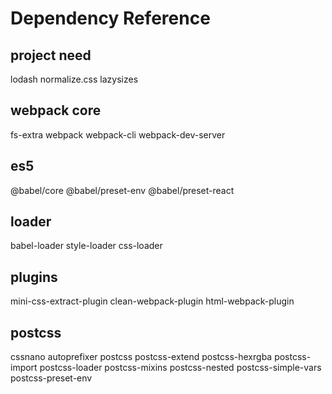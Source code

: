 # Dependency Reference

## project need

lodash normalize.css lazysizes

## webpack core

fs-extra webpack webpack-cli webpack-dev-server

## es5

@babel/core @babel/preset-env @babel/preset-react

## loader

babel-loader style-loader css-loader

## plugins

mini-css-extract-plugin clean-webpack-plugin html-webpack-plugin

## postcss

cssnano autoprefixer postcss postcss-extend postcss-hexrgba postcss-import postcss-loader postcss-mixins postcss-nested postcss-simple-vars postcss-preset-env

